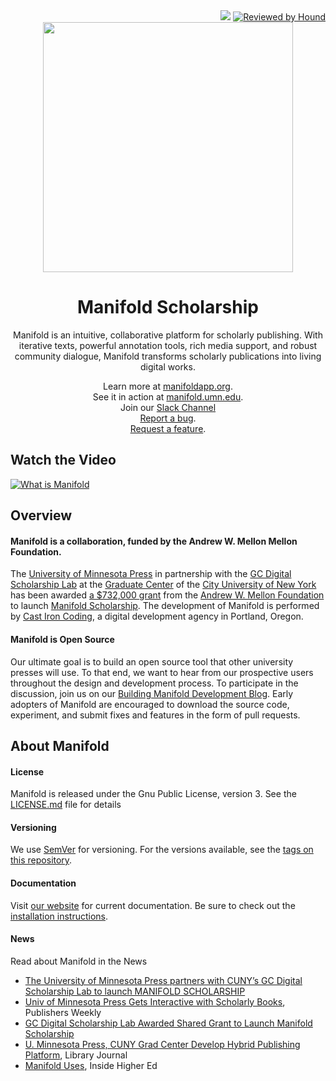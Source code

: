 <div align="right">
    <a href="https://travis-ci.org/ManifoldScholar/manifold"><img src="https://travis-ci.org/ManifoldScholar/manifold.svg?branch=master" /></a>
    <a href="https://houndci.com"><img src="https://img.shields.io/badge/Reviewed_by-Hound-8E64B0.svg" alt="Reviewed by Hound" /></a>
</div>
<div align="center">
    <img src="https://storage.googleapis.com/manifold-assets/readme-art.gif" width="400" /><br />
    <h1>
        Manifold Scholarship
    </h1>
</div>

<p align="center">
    Manifold is an intuitive, collaborative platform for scholarly publishing. With iterative texts, powerful annotation tools, rich media support, and robust community dialogue, Manifold transforms scholarly publications into living digital works.
</p>

<p align="center">
    Learn more at <a href="https://manifoldapp.org">manifoldapp.org</a>.<br />
    See it in action at <a href="https://manifold.umn.edu">manifold.umn.edu</a>.<br />
    Join our <a href="https://manifold-slackin.herokuapp.com/">Slack Channel</a><br />
    <a href="https://github.com/ManifoldScholar/manifold/issues/new?template=bugs.md">Report a bug</a>.<br />
    <a href="https://github.com/ManifoldScholar/manifold/issues/new?template=features.md">Request a feature</a>.
</p>

## Watch the Video

[![What is Manifold](https://i.vimeocdn.com/video/674811296-13b72ba1dc098c7ebcd7a2303e10501e798e2803190cc8daea923cfee30d3581-d?mw=960&mh=540&q=70)](https://vimeo.com/249096229)

## Overview

#### Manifold is a collaboration, funded by the Andrew W. Mellon Mellon Foundation.

The [University of Minnesota Press](https://www.upress.umn.edu) in partnership with the [GC Digital Scholarship Lab](https://gcdsl.commons.gc.cuny.edu/) at the [Graduate Center](http://www.gc.cuny.edu/Home) of the [City University of New York](http://cuny.edu) has been awarded [a $732,000 grant](https://mellon.org/grants/grants-database/grants/university-of-minnesota-at-twin-cities/11500644/) from the [Andrew W. Mellon Foundation](https://mellon.org) to launch [Manifold Scholarship](http://manifold.umn.edu). The development of Manifold is performed by [Cast Iron Coding](http://castironcoding.com), a digital development agency in Portland, Oregon.

#### Manifold is Open Source

Our ultimate goal is to build an open source tool that other university presses will use. To that end, we want to hear from our prospective users throughout the design and development process. To participate in the discussion, join us on our [Building Manifold Development Blog](https://manifoldscholar.github.io/manifold-docusaurus/blog). Early adopters of Manifold are encouraged to download the source code, experiment, and submit fixes and features in the form of pull requests.

## About Manifold

#### License

Manifold is released under the Gnu Public License, version 3. See the [LICENSE.md](LICENSE.md) file for details

#### Versioning

We use [SemVer](http://semver.org/) for versioning. For the versions available, see the [tags on this repository](https://github.com/ManifoldScholar/manifold/tags).

#### Documentation

Visit [our website](https://manifoldscholar.github.io/manifold-docusaurus/docs) for current documentation. Be sure to check out the [installation instructions](https://manifoldscholar.github.io/manifold-docusaurus/docs/administering/installation).

#### News

Read about Manifold in the News

* [The University of Minnesota Press partners with CUNY’s GC Digital Scholarship Lab to launch MANIFOLD SCHOLARSHIP](https://www.upress.umn.edu/press/press-releases/manifold-scholarship)
* [Univ of Minnesota Press Gets Interactive with Scholarly Books](http://www.publishersweekly.com/pw/by-topic/industry-news/publisher-news/article/66371-univ-of-minnesota-press-gets-interactive-with-scholarly-books.html), Publishers Weekly
* [GC Digital Scholarship Lab Awarded Shared Grant to Launch Manifold Scholarship](http://www.gc.cuny.edu/News/GC-News/Detail?id=30695#sthash.5Q1m0NQP.dpuf)
* [U. Minnesota Press, CUNY Grad Center Develop Hybrid Publishing Platform](http://lj.libraryjournal.com/2015/05/publishing/u-minnesota-press-cuny-grad-center-develop-hybrid-publishing-platform/), Library Journal
* [Manifold Uses](https://www.insidehighered.com/news/2017/04/07/hybrid-publishing-platform-manifold-enters-public-beta-phase), Inside Higher Ed

